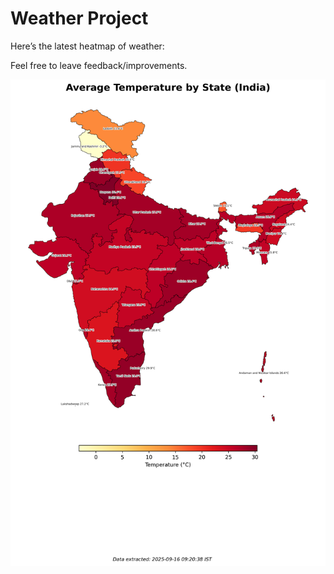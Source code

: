 # Weather Project

Here’s the latest heatmap of weather:

Feel free to leave feedback/improvements.

![India Heatmap](docs/assets/india_heatmap.png?v=C8DE90)
